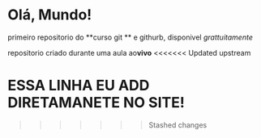 # Olá, Mundo!
 primeiro repositorio do **curso git ** e githurb, disponivel *grattuitamente*

repositorio criado durante uma aula ao**vivo**
<<<<<<< Updated upstream

ESSA LINHA EU ADD DIRETAMANETE NO SITE!
=======
>>>>>>> Stashed changes
